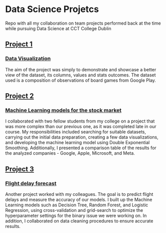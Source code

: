# Data Science Projetcs
Repo with all my collaboration on team projects performed back at the time while pursuing Data Science at CCT College Dublin


## [Project 1](https://github.com/GiovannaAmorim/Data-Science-Projetcs/blob/Project-1---Data-Visualizatiom/Project%201%20-%20%20Data%20Visualization.ipynb)
### [Data Visualization](https://github.com/GiovannaAmorim/Data-Science-Projetcs/blob/Project-1---Data-Visualizatiom/Project%201%20-%20%20Data%20Visualization.ipynb)

The aim of the project was simply to demonstrate and showcase a better view of the dataset, its columns, values and stats outcomes. 
The dataset used is a composition of observations of board games from Google Play. 


## [Project 2](https://github.com/GiovannaAmorim/Data-Science-Projetcs/blob/Project-2---Machine-Learning-models-for-stocks-market/Project%202%20-%20ML_FINANCE_STOCKS_MARKET.ipynb) 
### [Machine Learning models for the stock market](https://github.com/GiovannaAmorim/Data-Science-Projetcs/blob/Project-2---Machine-Learning-models-for-stocks-market/Project%202%20-%20ML_FINANCE_STOCKS_MARKET.ipynb)

I collaborated with two fellow students from my college on a project that was more complex than our previous one, as it was completed late in our course. My responsibilities included searching for suitable datasets, carrying out the initial data preparation, creating a few data visualizations, and developing the machine learning model using Double Exponential Smoothing. 
Additionally, I presented a comparison table of the results for the analyzed companies - Google, Apple, Microsoft, and Meta.


## [Project 3](https://github.com/GiovannaAmorim/Data-Science-Projetcs/blob/Project-3---Flight-delay-forecast/Project%203%20-%20Flight%20delay%20forecast.ipynb)
### [Flight delay forecast](https://github.com/GiovannaAmorim/Data-Science-Projetcs/blob/Project-3---Flight-delay-forecast/Project%203%20-%20Flight%20delay%20forecast.ipynb)

Another project worked with my colleagues. The goal is to predict flight delays and measure the accuracy of our models. 
I built up the Machine Learning models such as Decision Tree, Random Forest, and Logistic Regression, using cross-validation and grid-search to optimize the hyperparameter settings for the binary issue we were working on. 
In addition, I collaborated on data cleaning procedures to ensure accurate results.

